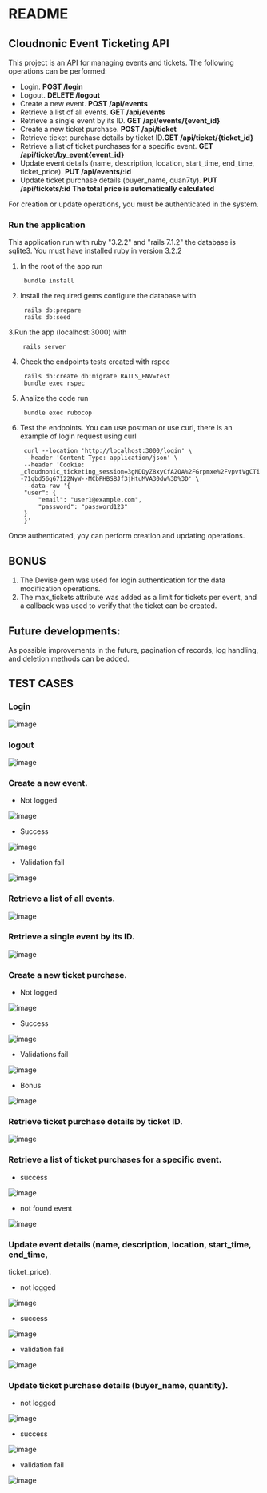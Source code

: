 # README

## Cloudnonic Event Ticketing API

This project is an API for managing events and tickets. The following operations can be performed:

- Login.  **POST   /login**
- Logout.  **DELETE   /logout**
- Create a new event.  **POST   /api/events**
- Retrieve a list of all events.  **GET /api/events**
- Retrieve a single event by its ID. **GET /api/events/{event_id}**
- Create a new ticket purchase. **POST /api/ticket**
- Retrieve ticket purchase details by ticket ID.**GET /api/ticket/{ticket_id}**
- Retrieve a list of ticket purchases for a specific event. **GET /api/ticket/by_event{event_id}**
- Update event details (name, description, location, start_time, end_time, 
ticket_price).  **PUT    /api/events/:id**
- Update ticket purchase details (buyer_name, quan7ty). **PUT    /api/tickets/:id  The total price is automatically calculated**

For creation or update operations, you must be authenticated in the system.


### Run the application

This application run with ruby "3.2.2" and "rails 7.1.2" the database is sqlite3. You must have installed ruby in version 3.2.2

1. In the root of the app run

        bundle install


2. Install the required gems configure the database with

        rails db:prepare
        rails db:seed
    
3.Run the app (localhost:3000) with

        rails server
    
4. Check the endpoints tests created with rspec 

        rails db:create db:migrate RAILS_ENV=test
        bundle exec rspec
    
5. Analize the code run

        bundle exec rubocop

6. Test the endpoints. You can use postman or use curl, there is an example of login request using curl

        curl --location 'http://localhost:3000/login' \
        --header 'Content-Type: application/json' \
        --header 'Cookie: _cloudnonic_ticketing_session=3gNDDyZ8xyCfA2QA%2FGrpmxe%2FvpvtVgCTiGSdn2dOVFxmTbuCsa2sG8vEbkUKRG%2FNb%2F%2Bnl6WuvpM8SoIV0p4B%2FrVLqJveUhd%2B94x09%2B7POp8LurVHK%2FyyvVRS7SpBxNv4qqigwuofARXF6I9nVOj9B88z5mnrSZ1%2B2h%2FMs1OGDv%2FM38SfjxBp6oayqexIZgy3nyrpBaLrtZdlI0RlEYgOdqOqvSTWzzz2GREbJqqMeTFSskAzzjbuefm3tzTVS%2F1pawsromIWfa1hbp4segvBpBCK4PHa4DU9YHUFk%2BEsxArFUjdTAg%3D%3D--71qbd56g67122NyW--MCbPHBSBJf3jHtuMVA30dw%3D%3D' \
        --data-raw '{
        "user": {
            "email": "user1@example.com",
            "password": "password123"
        }
        }'
Once authenticated, yoy can perform creation and updating operations.

## BONUS
1) The Devise gem was used for login authentication for the data modification operations.
2) The max_tickets attribute was added as a limit for tickets per event, and a callback was used to verify that the ticket can be created.

## Future developments:
As possible improvements in the future, pagination of records, log handling, and deletion methods can be added.

## TEST CASES

### Login

![image](https://github.com/BohorquezSD/CloudnonicTicketing/assets/24967174/49f7d9a5-6f3a-4872-b9c0-94a2cfafd4fa)

### logout

![image](https://github.com/BohorquezSD/CloudnonicTicketing/assets/24967174/ac896061-1435-40d9-a5d3-83014f9f6d1f)

### Create a new event.
- Not logged
  
![image](https://github.com/BohorquezSD/CloudnonicTicketing/assets/24967174/c3865140-c67a-49b9-a08a-e6b61bb90da3)
- Success
  
![image](https://github.com/BohorquezSD/CloudnonicTicketing/assets/24967174/7ae51063-ac89-4934-9b41-9218ecef9554)
- Validation fail
  
![image](https://github.com/BohorquezSD/CloudnonicTicketing/assets/24967174/77e98b6a-949c-436d-b7b4-4a501a2ce21a)


### Retrieve a list of all events.
![image](https://github.com/BohorquezSD/CloudnonicTicketing/assets/24967174/786fd155-cf3c-4246-9cb5-d52767a0cc46)

### Retrieve a single event by its ID.
![image](https://github.com/BohorquezSD/CloudnonicTicketing/assets/24967174/7068b9b1-d576-45f2-9e1d-d221242850ae)

### Create a new ticket purchase.
- Not logged
  
![image](https://github.com/BohorquezSD/CloudnonicTicketing/assets/24967174/75abd89d-767f-4a4a-9bd6-1d7f1c122fe8)

- Success
          
![image](https://github.com/BohorquezSD/CloudnonicTicketing/assets/24967174/f964ad11-5ade-42d6-af53-099d8df434e9)
       
- Validations fail
        
![image](https://github.com/BohorquezSD/CloudnonicTicketing/assets/24967174/600e9c6a-e9e6-473f-ade5-57e660eb6c36)
        
- Bonus
        
![image](https://github.com/BohorquezSD/CloudnonicTicketing/assets/24967174/2c977ab2-3e15-47b8-9768-12ff9cb58a8c)

### Retrieve ticket purchase details by ticket ID.
![image](https://github.com/BohorquezSD/CloudnonicTicketing/assets/24967174/9b95cd44-68cb-4936-8832-4c67a3a666a2)

### Retrieve a list of ticket purchases for a specific event.
- success
  
![image](https://github.com/BohorquezSD/CloudnonicTicketing/assets/24967174/2a23d958-db52-47f8-bbfc-2711b29fe448)

- not found event
  
![image](https://github.com/BohorquezSD/CloudnonicTicketing/assets/24967174/09ac9ccd-dc71-46fa-82f5-359db253c038)

### Update event details (name, description, location, start_time, end_time, 
ticket_price).
- not logged
  
![image](https://github.com/BohorquezSD/CloudnonicTicketing/assets/24967174/f6835f12-ff9c-42d3-a374-29f2a5b39258)

- success
  
![image](https://github.com/BohorquezSD/CloudnonicTicketing/assets/24967174/64f60925-cf7c-4a5f-b9da-63fad4db6789)

- validation fail
  
![image](https://github.com/BohorquezSD/CloudnonicTicketing/assets/24967174/b2cc30f1-c081-429f-af0f-9b2ff52b1296)
  
### Update ticket purchase details (buyer_name, quantity).
- not logged
  
 ![image](https://github.com/BohorquezSD/CloudnonicTicketing/assets/24967174/37f42d92-0256-4cc1-97e2-8bc85cd69eee)
 
- success
  
 ![image](https://github.com/BohorquezSD/CloudnonicTicketing/assets/24967174/5ac8756b-024d-45f7-9688-fc4fadb16531)
 
- validation fail

![image](https://github.com/BohorquezSD/CloudnonicTicketing/assets/24967174/4f2c8a07-f838-4fee-9281-37e13c55ffcf)

